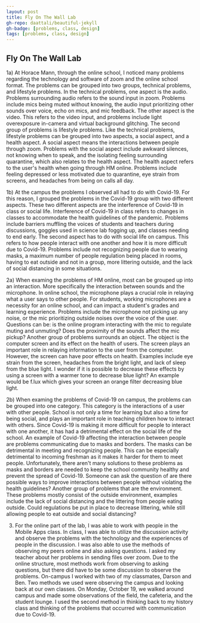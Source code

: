 ```yaml
---
layout: post
title: Fly On The Wall Lab
gh-repo: daattali/beautiful-jekyll
gh-badge: [problems, class, design]
tags: [problems, class, design]
---
```

## Fly On The Wall Lab

1a)  At Horace Mann, through the online school, I noticed many problems regarding the technology and software of zoom and the online school format. The problems can be grouped into two groups, technical problems, and lifestyle problems. In the technical problems, one aspect is the audio. Problems surrounding audio refers to the sound input in zoom. Problems include mics being muted without knowing, the audio input prioritizing other sounds over voice, echo on mics, and mic feedback. The other aspect is the video. This refers to the video input, and problems include light overexposure in-camera and virtual background glitching. The second group of problems is lifestyle problems. Like the technical problems, lifestyle problems can be grouped into two aspects, a social aspect, and a health aspect. A social aspect means the interactions between people through zoom. Problems with the social aspect include awkward silences, not knowing when to speak, and the isolating feeling surrounding quarantine, which also relates to the health aspect. The health aspect refers to the user's health when going through HM online. Problems include feeling depressed or less motivated due to quarantine, eye strain from screens, and headaches from being on calls all day.
    
1b)  At the campus the problems I observed all had to do with Covid-19. For this reason, I grouped the problems in the Covid-19 group with two different aspects. These two different aspects are the interference of Covid-19 in class or social life. Interference of Covid-19 in class refers to changes in classes to accommodate the health guidelines of the pandemic. Problems include barriers muffling the voices of students and teachers during discussions, goggles used in science lab fogging up, and classes needing to end early. The second aspect has to do with social life on campus. This refers to how people interact with one another and how it is more difficult due to Covid-19. Problems include not recognizing people due to wearing masks, a maximum number of people regulation being placed in rooms, having to eat outside and not in a group, more littering outside, and the lack of social distancing in some situations.

2a)  When examing the problems of HM online, most can be grouped up into an interaction. More specifically the interaction between sounds and the microphone. In online school, the microphone plays a crucial role in relaying what a user says to other people. For students, working microphones are a necessity for an online school, and can impact a student's grades and learning experience. Problems include the microphone not picking up any noise, or the mic prioritizing outside noises over the voice of the user. Questions can be: is the online program interacting with the mic to regulate muting and unmuting? Does the proximity of the sounds affect the mic pickup? Another group of problems surrounds an object. The object is the computer screen and its effect on the health of users. The screen plays an important role in relaying information to the user from the computer. However, the screen can have poor effects on health. Examples include eye strain from the screen, headaches from the bright light, and lack of sleep from the blue light. I wonder if it is possible to decrease these effects by using a screen with a warmer tone to decrease blue light? An example would be f.lux which gives your screen an orange filter decreasing blue light.

2b)  When examing the problems of Covid-19 on campus, the problems can be grouped into one category. This category is the interactions of a user with other people. School is not only a time for learning but also a time for being social, and plays an important role in teaching children how to interact with others. Since Covid-19 is making it more difficult for people to interact with one another, it has had a detrimental effect on the social life of the school. An example of Covid-19 affecting the interaction between people are problems communicating due to masks and borders. The masks can be detrimental in meeting and recognizing people. This can be especially detrimental to incoming freshman as it makes it harder for them to meet people. Unfortunately, there aren't many solutions to these problems as masks and borders are needed to keep the school community healthy and prevent the spread of Covid-19. Someone can ask the question of are there possible ways to improve interactions between people without violating the health guidelines? Another group of problems that are the environment. These problems mostly consist of the outside environment, examples include the lack of social distancing and the littering from people eating outside. Could regulations be put in place to decrease littering, while still allowing people to eat outside and social distancing?

3) For the online part of the lab, I was able to work with people in the Mobile Apps class. In class, I was able to utilize the discussion activity and observe the problems with the technology and the experiences of people in the discussion. I was also able to use the methods of observing my peers online and also asking questions. I asked my teacher about her problems in sending files over zoom. Due to the online structure, most methods work from observing to asking questions, but there did have to be some discussion to observe the problems. On-campus I worked with two of my classmates, Darson and Ben. Two methods we used were observing the campus and looking back at our own classes. On Monday, October 19, we walked around campus and made some observations of the field, the cafeteria, and the student lounge. I used the second method in thinking back to my history class and thinking of the problems that occurred with communication due to Covid-19.
